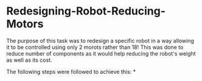 # Redesigning-Robot-Reducing-Motors

The purpose of this task was to redesign a specific robot in a way allowing it to be controlled using only 2 morots rather than 18! This was done to reduce number of components as it would help reducing the robot's weight as well as its cost. 

The following steps were followed to achieve this: 
* 
